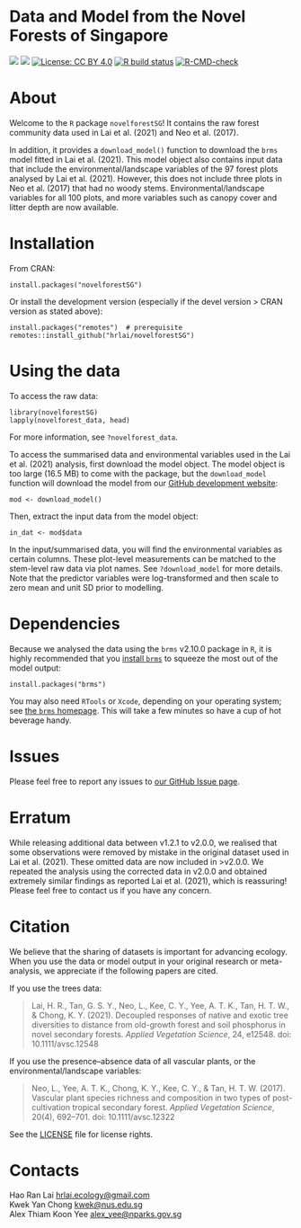 Data and Model from the Novel Forests of Singapore
================

<!-- README.md is generated from README.Rmd. Please edit that file -->
<!-- badges: start -->

[![](https://www.r-pkg.org/badges/version/novelforestSG?color=orange)](https://cran.r-project.org/package=novelforestSG)
[![](https://img.shields.io/badge/devel%20version-2.1.0-orange.svg)](https://github.com/hrlai/novelforestSG)
[![License: CC BY
4.0](https://img.shields.io/badge/license-CC%20BY%204.0-blue.svg)](https://github.com/hrlai/novelforestSG/blob/master/LICENSE.md)
[![R build
status](https://github.com/hrlai/novelforestSG/workflows/R-CMD-check/badge.svg)](https://github.com/hrlai/novelforestSG/actions)
[![R-CMD-check](https://github.com/hrlai/novelforestSG/actions/workflows/R-CMD-check.yaml/badge.svg)](https://github.com/hrlai/novelforestSG/actions/workflows/R-CMD-check.yaml)
<!-- badges: end -->

# About

Welcome to the `R` package `novelforestSG`! It contains the raw forest
community data used in Lai et al. (2021) and Neo et al. (2017).

In addition, it provides a `download_model()` function to download the
`brms` model fitted in Lai et al. (2021). This model object also
contains input data that include the environmental/landscape variables
of the 97 forest plots analysed by Lai et al. (2021). However, this does
not include three plots in Neo et al. (2017) that had no woody stems.
Environmental/landscape variables for all 100 plots, and more variables
such as canopy cover and litter depth are now available.

# Installation

From CRAN:

    install.packages("novelforestSG")

Or install the development version (especially if the devel version \>
CRAN version as stated above):

    install.packages("remotes")  # prerequisite
    remotes::install_github("hrlai/novelforestSG")

# Using the data

To access the raw data:

    library(novelforestSG)
    lapply(novelforest_data, head)

For more information, see `?novelforest_data`.

To access the summarised data and environmental variables used in the
Lai et al. (2021) analysis, first download the model object. The model
object is too large (16.5 MB) to come with the package, but the
`download_model` function will download the model from our [GitHub
development website](https://github.com/hrlai/novelforestSG):

    mod <- download_model()

Then, extract the input data from the model object:

    in_dat <- mod$data

In the input/summarised data, you will find the environmental variables
as certain columns. These plot-level measurements can be matched to the
stem-level raw data via plot names. See `?download_model` for more
details. Note that the predictor variables were log-transformed and then
scale to zero mean and unit SD prior to modelling.

# Dependencies

Because we analysed the data using the `brms` v2.10.0 package in `R`, it
is highly recommended that you [install
`brms`](https://github.com/paul-buerkner/brms) to squeeze the most out
of the model output:

    install.packages("brms")

You may also need `RTools` or `Xcode`, depending on your operating
system; see [the `brms`
homepage](https://github.com/paul-buerkner/brms#user-content-how-do-i-install-brms).
This will take a few minutes so have a cup of hot beverage handy.

# Issues

Please feel free to report any issues to [our GitHub Issue
page](https://github.com/hrlai/novelforestSG/issues).

# Erratum

While releasing additional data between v1.2.1 to v2.0.0, we realised
that some observations were removed by mistake in the original dataset
used in Lai et al. (2021). These omitted data are now included in
\>v2.0.0. We repeated the analysis using the corrected data in v2.0.0
and obtained extremely similar findings as reported Lai et al. (2021),
which is reassuring! Please feel free to contact us if you have any
concern.

# Citation

We believe that the sharing of datasets is important for advancing
ecology. When you use the data or model output in your original research
or meta-analysis, we appreciate if the following papers are cited.

If you use the trees data:

> Lai, H. R., Tan, G. S. Y., Neo, L., Kee, C. Y., Yee, A. T. K., Tan, H.
> T. W., & Chong, K. Y. (2021). Decoupled responses of native and exotic
> tree diversities to distance from old-growth forest and soil
> phosphorus in novel secondary forests. *Applied Vegetation Science*,
> 24, e12548. doi: 10.1111/avsc.12548

If you use the presence–absence data of all vascular plants, or the
environmental/landscape variables:

> Neo, L., Yee, A. T. K., Chong, K. Y., Kee, C. Y., & Tan, H. T. W.
> (2017). Vascular plant species richness and composition in two types
> of post-cultivation tropical secondary forest. *Applied Vegetation
> Science*, 20(4), 692–701. doi: 10.1111/avsc.12322

See the
[LICENSE](https://github.com/hrlai/novelforestSG/blob/master/LICENSE.md)
file for license rights.

# Contacts

Hao Ran Lai <hrlai.ecology@gmail.com>  
Kwek Yan Chong <kwek@nus.edu.sg>  
Alex Thiam Koon Yee <alex_yee@nparks.gov.sg>
